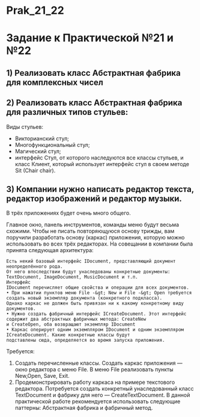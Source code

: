 # Prak_21_22
# Задание к Практической №21 и №22
## 1) Реализовать класс Абстрактная фабрика для комплексных чисел 
## 2) Реализовать класс Абстрактная фабрика для различных типов стульев: 
Виды стульев: 
- Викторианский стул;
- Многофункциональный стул;
- Магический стул;
- интерфейс Стул, от которого наследуются все классы стульев, и класс Клиент, который использует интерфейс стул в своем методе Sit (Chair chair). 
## 3) Компании нужно написать редактор текста, редактор изображений и редактор музыки. 
В трёх приложениях будет очень много общего. 

Главное окно, панель инструментов, команды меню будут весьма схожими. Чтобы не писать повторяющуюся основу трижды, вам
поручили разработать основу (каркас) приложения, которую можно использовать во всех трёх редакторах. На совещании в
компании была принята следующая архитектура:

    Есть некий базовый интерфейс IDocument, представляющий документ неопределённого рода. 
    От него впоследствии будут унаследованы конкретные документы: TextDocument, ImageDocument, MusicDocument и т.п. 
    Интерфейс
    IDocument перечисляет общие свойства и операции для всех документов.
    • При нажатии пунктов меню File -&gt; New и File -&gt; Open требуется создать новый экземпляр документа (конкретного подкласса).
    Однако каркас не должен быть привязан ни к какому конкретному виду документов.
    • Нужно создать фабричный интерфейс ICreateDocument. Этот интерфейс содержит два абстрактных фабричных метода: CreateNew
    и CreateOpen, оба возвращают экземпляр IDocument
    • Каркас оперирует одним экземпляром IDocument и одним экземпляром ICreateDocument. Какие конкретные классы будут
    подставлены сюда, определяется во время запуска приложения.
Требуется:
1. Создать перечисленные классы.    Создать каркас приложения — окно редактора с меню File. В меню File реализовать пункты New,Open, Save, Exit.
2. Продемонстрировать работу каркаса на примере текстового редактора. Потребуется создать конкретный унаследованный класс
TextDocument и фабрику для него — CreateTextDocument. В данной практической работе рекомендуется использовать следующие
паттерны: Абстрактная фабрика и фабричный метод.
